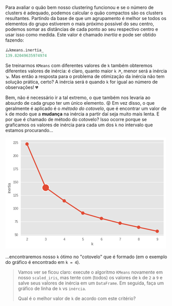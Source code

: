 Para avaliar o quão bem nosso clustering funcionou e se o número de clusters é adequado, podemos calcular o quão compactos são os clusters resultantes. Partindo da base de que um agrupamento é melhor se todos os elementos do grupo estiverem o mais próximo possível do seu centro, podemos somar as distâncias de cada ponto ao seu respectivo centro e usar isso como medida. Este valor é chamado _inertia_ e pode ser obtido fazendo:

```python
ムkmeans.inertia_
139.82049635974974
```

Se treinarmos `KMeans` com diferentes valores de `k` também obteremos diferentes valores de inércia: é claro, quanto maior `k` :arrow_upper_right:, menor será a inércia :arrow_lower_right:. Mas então a resposta para o problema de otimização da inércia não tem solução prática, certo? A inércia será `0` quando `k` for igual ao número de observações! :broken_heart:

Bem, não é necessário ir a tal extremo, o que também nos levaria ao absurdo de cada grupo ter um único elemento. :stuck_out_tongue_closed_eyes: Em vez disso, o que geralmente é aplicado é o _método do cotovelo_, que é encontrar um valor de `k` de modo que a **mudança** na inércia a partir daí seja muito mais lenta. E por que é chamado de método do cotovelo? Isso ocorre porque se graficamos os valores de inércia para cada um dos `k` no intervalo que estamos procurando...

<img src="https://raw.githubusercontent.com/MumukiProject/mumuki-guia-python3-clustering/master/assets/iris_elbow_1672638446790.png" alt="iris_elbow_1672638446790.png" width="auto" height="auto">

...encontraremos nosso `k` ótimo no "cotovelo" que é formado (em o exemplo do gráfico é encontrado em `k = 4`).

> Vamos ver se ficou claro: execute o algoritmo `KMeans` novamente em nosso `scaled_iris`, mas tente com (todos) os valores de `k` de `2` a `9` e salve seus valores de inércia em um `DataFrame`. Em seguida, faça um gráfico de linha de `k` vs `inércia`.
>
> Qual é o melhor valor de `k` de acordo com este critério?
>
